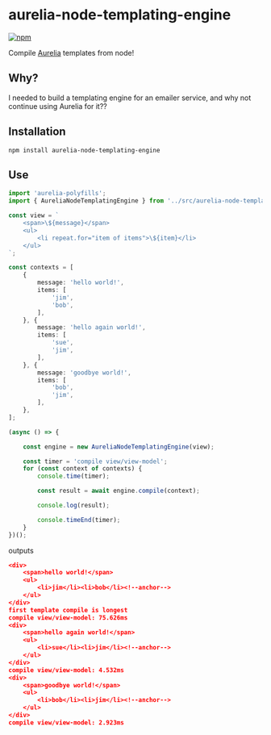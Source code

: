 # aurelia-node-templating-engine

[![npm](https://img.shields.io/npm/v/aurelia-node-templating-engine.svg)](https://www.npmjs.com/package/aurelia-node-templating-engine)

Compile [Aurelia](https://aurelia.io) templates from node!

## Why?

I needed to build a templating engine for an emailer service, and why not continue using Aurelia for it??

## Installation

`npm install aurelia-node-templating-engine`

## Use

```typescript
import 'aurelia-polyfills';
import { AureliaNodeTemplatingEngine } from '../src/aurelia-node-templating-engine';

const view = `
    <span>\${message}</span>
    <ul>
        <li repeat.for="item of items">\${item}</li>
    </ul>
`;

const contexts = [
    {
        message: 'hello world!',
        items: [
            'jim',
            'bob',
        ],
    }, {
        message: 'hello again world!',
        items: [
            'sue',
            'jim',
        ],
    }, {
        message: 'goodbye world!',
        items: [
            'bob',
            'jim',
        ],
    },
];

(async () => {

    const engine = new AureliaNodeTemplatingEngine(view);

    const timer = 'compile view/view-model';
    for (const context of contexts) {
        console.time(timer);

        const result = await engine.compile(context);

        console.log(result);

        console.timeEnd(timer);
    }
})();

```

outputs

```json
<div>
    <span>hello world!</span>
    <ul>
        <li>jim</li><li>bob</li><!--anchor-->
    </ul>
</div>
first template compile is longest
compile view/view-model: 75.626ms 
<div>
    <span>hello again world!</span>
    <ul>
        <li>sue</li><li>jim</li><!--anchor-->
    </ul>
</div>
compile view/view-model: 4.532ms
<div>
    <span>goodbye world!</span>
    <ul>
        <li>bob</li><li>jim</li><!--anchor-->
    </ul>
</div>
compile view/view-model: 2.923ms
```